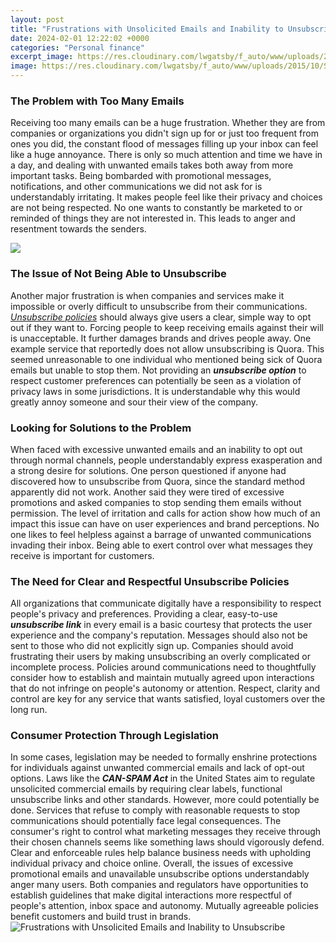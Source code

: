 ```yaml
---
layout: post
title: "Frustrations with Unsolicited Emails and Inability to Unsubscribe"
date: 2024-02-01 12:22:02 +0000
categories: "Personal finance"
excerpt_image: https://res.cloudinary.com/lwgatsby/f_auto/www/uploads/2015/10/Spam-Example-4-Too-Good-To-Be-True.png
image: https://res.cloudinary.com/lwgatsby/f_auto/www/uploads/2015/10/Spam-Example-4-Too-Good-To-Be-True.png
---
```


### The Problem with Too Many Emails
Receiving too many emails can be a huge frustration. Whether they are from companies or organizations you didn't sign up for or just too frequent from ones you did, the constant flood of messages filling up your inbox can feel like a huge annoyance. There is only so much attention and time we have in a day, and dealing with unwanted emails takes both away from more important tasks. 
Being bombarded with promotional messages, notifications, and other communications we did not ask for is understandably irritating. It makes people feel like their privacy and choices are not being respected. No one wants to constantly be marketed to or reminded of things they are not interested in. This leads to anger and resentment towards the senders.

![](https://infotracer.com/img/email/unsolicited_emails_02.jpg)
### The Issue of Not Being Able to Unsubscribe  
Another major frustration is when companies and services make it impossible or overly difficult to unsubscribe from their communications. *[Unsubscribe policies](https://store.fi.io.vn/cute-axolotl-funny-i-axolotl-questions-salamander-265/women&)* should always give users a clear, simple way to opt out if they want to. Forcing people to keep receiving emails against their will is unacceptable. It further damages brands and drives people away.
One example service that reportedly does not allow unsubscribing is Quora. This seemed unreasonable to one individual who mentioned being sick of Quora emails but unable to stop them. Not providing an ***unsubscribe option*** to respect customer preferences can potentially be seen as a violation of privacy laws in some jurisdictions. It is understandable why this would greatly annoy someone and sour their view of the company.
### Looking for Solutions to the Problem
When faced with excessive unwanted emails and an inability to opt out through normal channels, people understandably express exasperation and a strong desire for solutions. One person questioned if anyone had discovered how to unsubscribe from Quora, since the standard method apparently did not work. Another said they were tired of excessive promotions and asked companies to stop sending them emails without permission. 
The level of irritation and calls for action show how much of an impact this issue can have on user experiences and brand perceptions. No one likes to feel helpless against a barrage of unwanted communications invading their inbox. Being able to exert control over what messages they receive is important for customers.
### The Need for Clear and Respectful Unsubscribe Policies
All organizations that communicate digitally have a responsibility to respect people's privacy and preferences. Providing a clear, easy-to-use ***unsubscribe link*** in every email is a basic courtesy that protects the user experience and the company's reputation. Messages should also not be sent to those who did not explicitly sign up. 
Companies should avoid frustrating their users by making unsubscribing an overly complicated or incomplete process. Policies around communications need to thoughtfully consider how to establish and maintain mutually agreed upon interactions that do not infringe on people's autonomy or attention. Respect, clarity and control are key for any service that wants satisfied, loyal customers over the long run.
### Consumer Protection Through Legislation
In some cases, legislation may be needed to formally enshrine protections for individuals against unwanted commercial emails and lack of opt-out options. Laws like the ***CAN-SPAM Act*** in the United States aim to regulate unsolicited commercial emails by requiring clear labels, functional unsubscribe links and other standards. However, more could potentially be done. 
Services that refuse to comply with reasonable requests to stop communications should potentially face legal consequences. The consumer's right to control what marketing messages they receive through their chosen channels seems like something laws should vigorously defend. Clear and enforceable rules help balance business needs with upholding individual privacy and choice online.
Overall, the issues of excessive promotional emails and unavailable unsubscribe options understandably anger many users. Both companies and regulators have opportunities to establish guidelines that make digital interactions more respectful of people's attention, inbox space and autonomy. Mutually agreeable policies benefit customers and build trust in brands.
![Frustrations with Unsolicited Emails and Inability to Unsubscribe](https://res.cloudinary.com/lwgatsby/f_auto/www/uploads/2015/10/Spam-Example-4-Too-Good-To-Be-True.png)